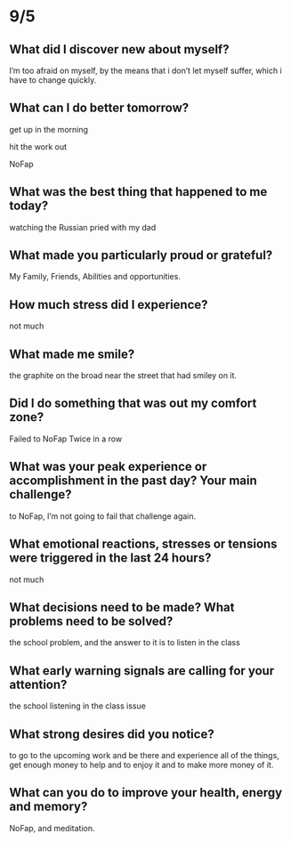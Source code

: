 # 9/5

## **What did I discover new about myself?**

I’m too afraid on myself, by the means that i don’t let myself suffer, which i have to change quickly.

## **What can I do better tomorrow?**

get up in the morning

hit the work out

NoFap

## **What was the best thing that happened to me today?**

watching the Russian pried with my dad

## **What made you particularly proud or grateful?**

My Family, Friends, Abilities and opportunities. 

## **How much stress did I experience?**

not much

## **What made me smile?**

the graphite on the broad near the street that had smiley on it.

## **Did I do something that was out my comfort zone?**

Failed to NoFap Twice in a row

## What was your peak experience or accomplishment in the past day? Your main challenge?

to NoFap, I’m not going to fail that challenge again. 

## What emotional reactions, stresses or tensions were triggered in the last 24 hours?

not much

## What decisions need to be made? What problems need to be solved?

the school problem, and the answer to it is to listen in the class 

## What early warning signals are calling for your attention?

the school listening in the class issue   

## What strong desires did you notice?

to go to the upcoming work and be there and experience all of the things, get enough money to help and to enjoy it and to make more money of it. 

## What can you do to improve your health, energy and memory?

NoFap, and meditation.
